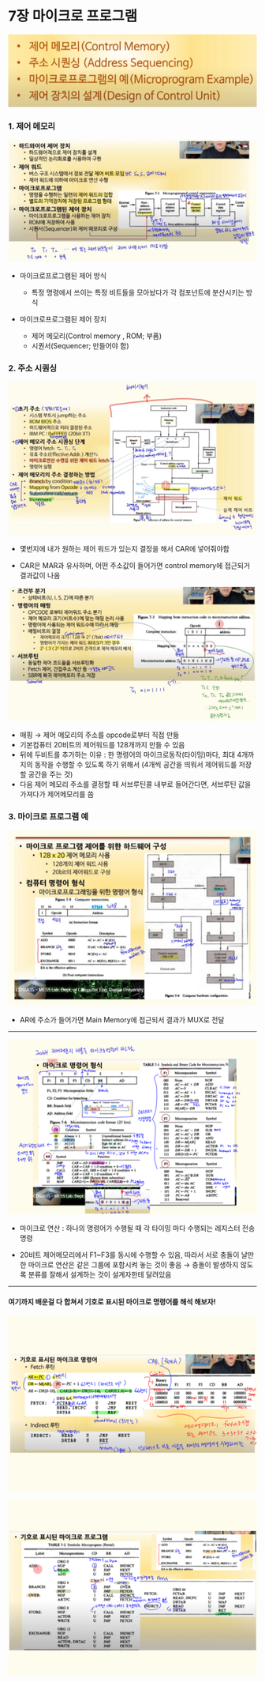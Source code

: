 # 7장 마이크로 프로그램

![image-20220706213838703](컴구7장.assets/image-20220706213838703.png)



### 1. 제어 메모리

![image-20220706220312594](컴구7장.assets/image-20220706220312594.png)

- 마이크로프로그램된 제어 방식

  - 특정 명령에서 쓰이는 특정 비트들을 모아놨다가 각 컴포넌트에 분산시키는 방식
- 마이크로프로그램된 제어 장치

  - 제어 메모리(Control memory , ROM; 부품)
  - 시퀀서(Sequencer; 만들어야 함)






### 2. 주소 시퀀싱

 ![image-20220706223604503](컴구7장.assets/image-20220706223604503.png)

- 몇번지에 내가 원하는 제어 워드가 있는지 결정을 해서 CAR에 넣어줘야함

- CAR은 MAR과 유사하며, 어떤 주소값이 들어가면 control memory에 접근되거 결과값이 나옴













![image-20220706225722706](컴구7장.assets/image-20220706225722706.png)

- 매핑 → 제어 메모리의 주소를 opcode로부터 직접 만듦 
- 기본컴퓨터 20비트의 제어워드를 128개까지 만들 수 있음
- 뒤에 두비트를 추가하는 이유 : 한 명령어의 마이크로동작(타이밍)마다, 최대 4개까지의 동작을 수행할 수 있도록 하기 위해서 (4개씩 공간을 띄워서 제어워드를 저장할 공간을 주는 것)
- 다음 제어 메모리 주소를 결정할 때 서브루틴콜 내부로 들어간다면, 서브루틴 값을 가져다가 제어메모리를 씀







 ### 3. 마이크로 프로그램 예

![image-20220706231550828](컴구7장.assets/image-20220706231550828.png)

- AR에 주소가 들어가면 Main Memory에 접근되서 결과가 MUX로 전달 



-----------



![image-20220707184936445](컴구7장.assets/image-20220707184936445.png)



- 마이크로 연산 : 하나의 명령어가 수행될 때 각 타이밍 마다 수행되는 레지스터 전송 명령

- 20비트 제어메모리에서 F1~F3를 동시에 수행할 수 있음, 따라서 서로 충돌이 날만한 마이크로 연산은 같은 그룹에 포함시켜 놓는 것이 좋음 → 충돌이 발생하지 않도록 분류를 잘해서 설계하는 것이 설계자한테 달려있음





--------

#### 여기까지 배운걸 다 합쳐서 기호로 표시된 마이크로 명령어를 해석 해보자!

![image-20220707191316270](컴구7장.assets/image-20220707191316270.png)

![image-20220707191333816](컴구7장.assets/image-20220707191333816.png)